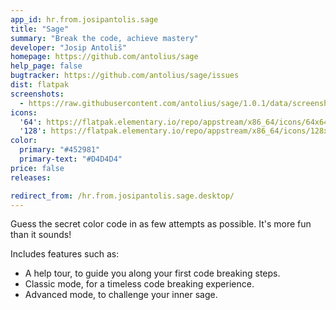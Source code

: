 ```yaml
---
app_id: hr.from.josipantolis.sage
title: "Sage"
summary: "Break the code, achieve mastery"
developer: "Josip Antoliš"
homepage: https://github.com/antolius/sage
help_page: false
bugtracker: https://github.com/antolius/sage/issues
dist: flatpak
screenshots:
  - https://raw.githubusercontent.com/antolius/sage/1.0.1/data/screenshots/classic.png
icons:
  '64': https://flatpak.elementary.io/repo/appstream/x86_64/icons/64x64/hr.from.josipantolis.sage.png
  '128': https://flatpak.elementary.io/repo/appstream/x86_64/icons/128x128/hr.from.josipantolis.sage.png
color:
  primary: "#452981"
  primary-text: "#D4D4D4"
price: false
releases:

redirect_from: /hr.from.josipantolis.sage.desktop/
---
```


<p>Guess the secret color code in as few attempts as possible. It's more fun than it sounds!</p>
<p>Includes features such as:</p>
<ul>
<li>A help tour, to guide you along your first code breaking steps.</li>
<li>Classic mode, for a timeless code breaking experience.</li>
<li>Advanced mode, to challenge your inner sage.</li>
</ul>